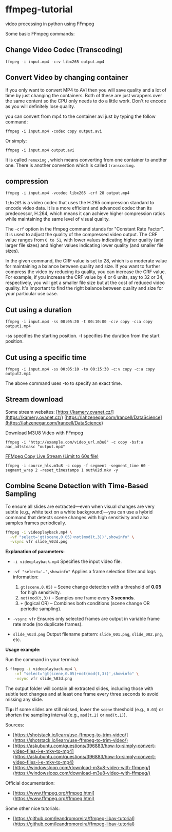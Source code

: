 # ffmpeg-tutorial

video processing in python using FFmpeg

Some basic FFmpeg commands:

## Change Video Codec (Transcoding)

```
ffmpeg -i input.mp4 -c:v libx265 output.mp4
```

## Convert Video by changing container

If you only want to convert MP4 to AVI then you will save quality and a lot of time by just changing the containers.
Both of these are just wrappers over the same content so the CPU only needs to do a little work.
Don't re encode as you will definitely lose quality.

you can convert from mp4 to the container avi just by typing the follow command:

```
ffmpeg -i input.mp4 -codec copy output.avi
```

Or simply:

```
ffmpeg -i input.mp4 output.avi
```

It is called `remuxing` , which means converting from one container to another one.  There is another convertion which is called `transcoding`.

## compression

```
ffmpeg -i input.mp4 -vcodec libx265 -crf 28 output.mp4
```

`libx265` is a video codec that uses the H.265 compression standard to encode video data.
It is a more efficient and advanced codec than its predecessor, H.264, which means it can achieve higher compression ratios while maintaining the same level of visual quality.

The `-crf` option in the ffmpeg command stands for "Constant Rate Factor". It is used to adjust the quality of the compressed video output. The CRF value ranges from `0 to 51`, with lower values indicating higher quality (and larger file sizes) and higher values indicating lower quality (and smaller file sizes).

In the given command, the CRF value is set to 28, which is a moderate value for maintaining a balance between quality and size. If you want to further compress the video by reducing its quality, you can increase the CRF value.
For example, if you increase the CRF value by 4 or 6 units, say to 32 or 34, respectively, you will get a smaller file size but at the cost of reduced video quality.
It's important to find the right balance between quality and size for your particular use case.

## Cut using a duration

```
ffmpeg -i input.mp4 -ss 00:05:20 -t 00:10:00 -c:v copy -c:a copy output1.mp4
```

-ss specifies the starting position.
-t specifies the duration from the start position.

## Cut using a specific time

```
ffmpeg -i input.mp4 -ss 00:05:10 -to 00:15:30 -c:v copy -c:a copy output2.mp4
```

The above command uses -to to specify an exact time.

## Stream download

Some stream websites:
[https://kamery.ovanet.cz/](https://kamery.ovanet.cz/)
[https://lahzenegar.com/Irancell/DataScience](https://lahzenegar.com/Irancell/DataScience)

Download M3U8 Video with FFmpeg

```
ffmpeg -i "http://example.com/video_url.m3u8" -c copy -bsf:a aac_adtstoasc "output.mp4"
```

[FFMpeg Copy Live Stream (Limit to 60s file)](https://stackoverflow.com/questions/58909322/ffmpeg-copy-live-stream-limit-to-60s-file)

```
ffmpeg -i source_hls.m3u8 -c copy -f segment -segment_time 60 -segment_wrap 2 -reset_timestamps 1 out%02d.mkv -y
```

## Combine Scene Detection with Time-Based Sampling

To ensure all slides are extracted—even when visual changes are very subtle (e.g., white text on a white background)—you can use a hybrid command that detects scene changes with high sensitivity and also samples frames periodically.

```bash
ffmpeg -i videoplayback.mp4 \
  -vf "select='gt(scene,0.05)+not(mod(t,3))',showinfo" \
  -vsync vfr slide_%03d.png
```

**Explanation of parameters:**

* `-i videoplayback.mp4`
  Specifies the input video file.

* `-vf "select='…',showinfo"`
  Applies a frame selection filter and logs information:

  1. `gt(scene,0.05)`  – Scene change detection with a threshold of **0.05** for high sensitivity.
  2. `not(mod(t,3))`  – Samples one frame every **3 seconds**.
  3. `+` (logical OR) – Combines both conditions (scene change OR periodic sampling).

* `-vsync vfr`
  Ensures only selected frames are output in variable frame rate mode (no duplicate frames).

* `slide_%03d.png`
  Output filename pattern: `slide_001.png`, `slide_002.png`, etc.

**Usage example:**

Run the command in your terminal:

```bash
$ ffmpeg -i videoplayback.mp4 \
    -vf "select='gt(scene,0.05)+not(mod(t,3))',showinfo" \
    -vsync vfr slide_%03d.png
```

The output folder will contain all extracted slides, including those with subtle text changes and at least one frame every three seconds to avoid missing any slide.

**Tip:** If some slides are still missed, lower the `scene` threshold (e.g., `0.03`) or shorten the sampling interval (e.g., `mod(t,2)` or `mod(t,1)`).

Sources:

* [https://shotstack.io/learn/use-ffmpeg-to-trim-video/](https://shotstack.io/learn/use-ffmpeg-to-trim-video/)
* [https://askubuntu.com/questions/396883/how-to-simply-convert-video-files-i-e-mkv-to-mp4](https://askubuntu.com/questions/396883/how-to-simply-convert-video-files-i-e-mkv-to-mp4)
* [https://windowsloop.com/download-m3u8-video-with-ffmpeg/](https://windowsloop.com/download-m3u8-video-with-ffmpeg/)

Official documentation:

* [https://www.ffmpeg.org/ffmpeg.html](https://www.ffmpeg.org/ffmpeg.html)

Some other nice tutorials:

* [https://github.com/leandromoreira/ffmpeg-libav-tutorial](https://github.com/leandromoreira/ffmpeg-libav-tutorial)
